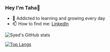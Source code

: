 ### Hey I'm Taha👋

- 🌱 Addicted to learning and growing every day
- 📫 How to find me: [LinkedIn](https://www.linkedin.com/in/syed-asad/)

![Syed's GitHub stats](https://github-readme-stats.vercel.app/api?username=tasad-7&show_icons=true&theme=radical)


[![Top Langs](https://github-readme-stats.vercel.app/api/top-langs/?username=tasad-7)](https://github.com/tasad-7/github-readme-stats)
